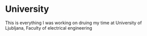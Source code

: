 # University

This is everything I was working on druing my time at University of Ljubljana, Faculty of electrical engineering
